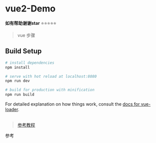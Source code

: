 # vue2-Demo


**如有帮助谢谢star**   :star::star::star::star::star:

> vue  步骤

## Build Setup

``` bash
# install dependencies
npm install

# serve with hot reload at localhost:8080
npm run dev

# build for production with minification
npm run build
```

For detailed explanation on how things work, consult the [docs for vue-loader](http://vuejs.github.io/vue-loader).<br /><br />
> [参考教程](https://segmentfault.com/a/1190000007124470)




参考
